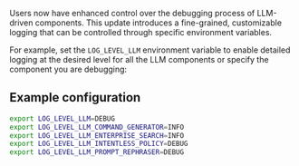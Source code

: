 Users now have enhanced control over the debugging process of LLM-driven components. This update introduces a fine-grained, customizable logging that can be controlled through specific environment variables.

For example, set the `LOG_LEVEL_LLM` environment variable to enable detailed logging at the desired level for all the LLM components or specify the component you are debugging:

## Example configuration
```bash
export LOG_LEVEL_LLM=DEBUG
export LOG_LEVEL_LLM_COMMAND_GENERATOR=INFO
export LOG_LEVEL_LLM_ENTERPRISE_SEARCH=INFO
export LOG_LEVEL_LLM_INTENTLESS_POLICY=DEBUG
export LOG_LEVEL_LLM_PROMPT_REPHRASER=DEBUG
```
